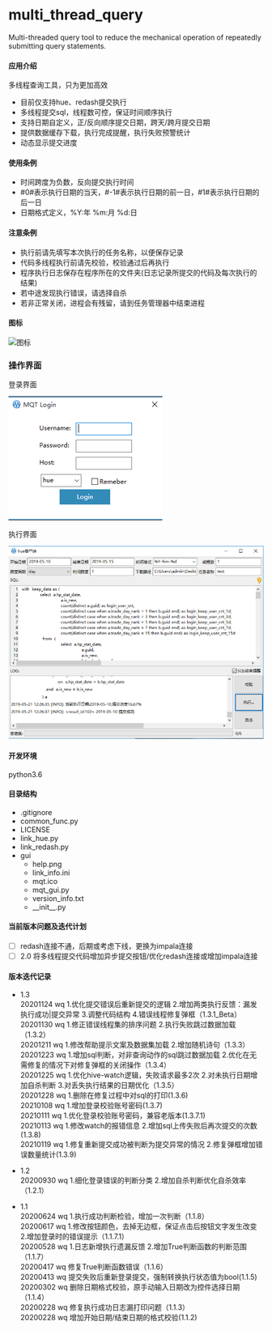 # multi_thread_query
Multi-threaded query tool to reduce the mechanical operation of repeatedly submitting query statements.

#### 应用介绍
多线程查询工具，只为更加高效
- 目前仅支持hue、redash提交执行
- 多线程提交sql，线程数可控，保证时间顺序执行
- 支持日期自定义，正/反向顺序提交日期，跨天/跨月提交日期
- 提供数据缓存下载，执行完成提醒，执行失败预警统计
- 动态显示提交进度

#### 使用条例
- 时间跨度为负数，反向提交执行时间
- \#0#表示执行日期的当天，\#-1#表示执行日期的前一日，\#1#表示执行日期的后一日
- 日期格式定义，%Y:年 %m:月 %d:日

#### 注意条例
- 执行前请先填写本次执行的任务名称，以便保存记录
- 代码多线程执行前请先校验，校验通过后再执行
- 程序执行日志保存在程序所在的文件夹(日志记录所提交的代码及每次执行的结果)
- 若中途发现执行错误，请选择自杀
- 若非正常关闭，进程会有残留，请到任务管理器中结束进程

#### 图标
![图标](https://github.com/WAYDN/multi_thread_query/blob/master/gui/image/mqt.ico)

### 操作界面
登录界面

![登录界面](https://github.com/WAYDN/multi_thread_query/blob/master/gui/image/login.png)

执行界面

![执行界面](https://github.com/WAYDN/multi_thread_query/blob/master/gui/image/execution.png)

#### 开发环境
python3.6

#### 目录结构
- .gitignore
- common_func.py
- LICENSE         
- link_hue.py
- link_redash.py
- gui 
    - help.png
    - link_info.ini
    - mqt.ico
    - mqt_gui.py
    - version_info.txt
    - \_\_init\_\_.py


#### 当前版本问题及迭代计划
- [ ] redash连接不通，后期或考虑下线，更换为impala连接
- [ ] 2.0 将多线程提交代码增加异步提交按钮/优化redash连接或增加impala连接

#### 版本迭代记录
- 1.3
<br> 20201124 wq 1.优化提交错误后重新提交的逻辑 2.增加两类执行反馈：漏发执行成功|提交异常 3.调整代码结构 4.错误线程修复弹框（1.3.1_Beta）
<br> 20201130 wq 1.修正错误线程集的排序问题 2.执行失败跳过数据加载（1.3.2）
<br> 20201211 wq 1.修改帮助提示文案及数据集加载 2.增加随机诗句（1.3.3）
<br> 20201223 wq 1.增加sql判断，对非查询动作的sql跳过数据加载 2.优化在无需修复的情况下对修复弹框的关闭操作（1.3.4）
<br> 20201225 wq 1.优化hive-watch逻辑，失败请求最多2次 2.对未执行日期增加自杀判断 3.对丢失执行结果的日期优化（1.3.5）
<br> 20201228 wq 1.删除在修复过程中对sql的打印(1.3.6)
<br> 20210108 wq 1.增加登录校验账号密码(1.3.7)
<br> 20210111 wq 1.优化登录校验账号密码，兼容老版本(1.3.7.1)
<br> 20210113 wq 1.修改watch的报错信息 2.增加sql上传失败后再次提交的次数(1.3.8)
<br> 20210119 wq 1.修复重新提交成功被判断为提交异常的情况 2.修复弹框增加错误数量统计(1.3.9)

- 1.2 
<br> 20200930 wq 1.细化登录错误的判断分类 2.增加自杀判断优化自杀效率（1.2.1）

- 1.1
<br> 20200624 wq 1.执行成功判断检验，增加一次判断（1.1.8）
<br> 20200617 wq 1.修改按钮颜色，去掉无边框，保证点击后按钮文字发生改变 2.增加登录时的错误提示（1.1.7.1）
<br> 20200528 wq 1.日志新增执行遗漏反馈 2.增加True判断函数的判断范围（1.1.7）
<br> 20200417 wq 修复True判断函数错误（1.1.6）
<br> 20200413 wq 提交失败后重新登录提交，强制转换执行状态值为bool(1.1.5)
<br> 20200302 wq 删除日期格式校验，原手动输入日期改为控件选择日期（1.1.4）
<br> 20200228 wq 修复执行成功日志漏打印问题（1.1.3）
<br> 20200228 wq 增加开始日期/结束日期的格式校验(1.1.2)
